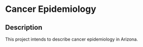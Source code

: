 # Cancer Epidemiology 


## Description


This project intends to describe cancer epidemiology in Arizona. 